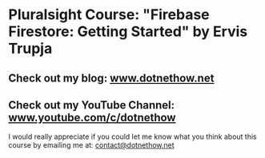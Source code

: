 ﻿# Pluralsight Course: "Firebase Firestore: Getting Started" by Ervis Trupja
 
 ## Check out my blog: www.dotnethow.net
 ## Check out my YouTube Channel: www.youtube.com/c/dotnethow
I would really appreciate if you could let me know what you think about this course by emailing me at: contact@dotnethow.net

